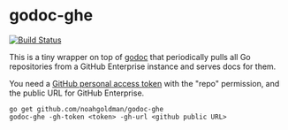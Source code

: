 # godoc-ghe

[![Build Status](https://travis-ci.org/noahgoldman/godoc-ghe.svg?branch=master)](https://travis-ci.org/noahgoldman/godoc-ghe)

This is a tiny wrapper on top of [godoc](https://godoc.org/golang.org/x/tools/cmd/godoc) that periodically pulls all Go repositories from a GitHub Enterprise instance and serves docs for them.  

You need a [GitHub personal access token](https://help.github.com/articles/creating-a-personal-access-token-for-the-command-line/0) with the "repo" permission, and the public URL for GitHub Enterprise.

```
go get github.com/noahgoldman/godoc-ghe
godoc-ghe -gh-token <token> -gh-url <github public URL>
```
